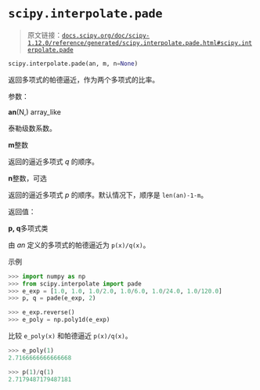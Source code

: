 # `scipy.interpolate.pade`

> 原文链接：[`docs.scipy.org/doc/scipy-1.12.0/reference/generated/scipy.interpolate.pade.html#scipy.interpolate.pade`](https://docs.scipy.org/doc/scipy-1.12.0/reference/generated/scipy.interpolate.pade.html#scipy.interpolate.pade)

```py
scipy.interpolate.pade(an, m, n=None)
```

返回多项式的帕德逼近，作为两个多项式的比率。

参数：

**an**(N,) array_like

泰勒级数系数。

**m**整数

返回的逼近多项式 *q* 的顺序。

**n**整数，可选

返回的逼近多项式 *p* 的顺序。默认情况下，顺序是 `len(an)-1-m`。

返回值：

**p, q**多项式类

由 *an* 定义的多项式的帕德逼近为 `p(x)/q(x)`。

示例

```py
>>> import numpy as np
>>> from scipy.interpolate import pade
>>> e_exp = [1.0, 1.0, 1.0/2.0, 1.0/6.0, 1.0/24.0, 1.0/120.0]
>>> p, q = pade(e_exp, 2) 
```

```py
>>> e_exp.reverse()
>>> e_poly = np.poly1d(e_exp) 
```

比较 `e_poly(x)` 和帕德逼近 `p(x)/q(x)`。

```py
>>> e_poly(1)
2.7166666666666668 
```

```py
>>> p(1)/q(1)
2.7179487179487181 
```
